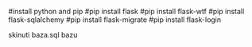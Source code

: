 #install python and pip 
#pip install flask 
#pip install flask-wtf 
#pip install flask-sqlalchemy 
#pip install flask-migrate 
#pip install flask-login

skinuti baza.sql bazu